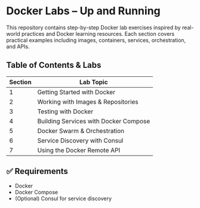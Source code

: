 #  Docker Labs – Up and Running

This repository contains step-by-step Docker lab exercises inspired by real-world practices and Docker learning resources. Each section covers practical examples including images, containers, services, orchestration, and APIs.

##  Table of Contents & Labs

| Section | Lab Topic                                |
|---------|-------------------------------------------|
| 1       | Getting Started with Docker               |
| 2       | Working with Images & Repositories        |
| 3       | Testing with Docker                       |
| 4       | Building Services with Docker Compose     |
| 5       | Docker Swarm & Orchestration              |
| 6       | Service Discovery with Consul             |
| 7       | Using the Docker Remote API               |

## ✅ Requirements

- Docker
- Docker Compose
- (Optional) Consul for service discovery
